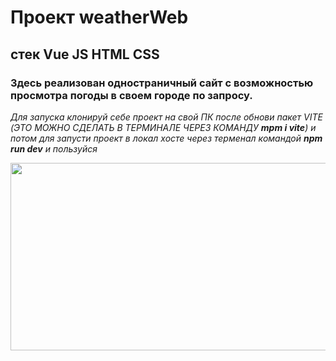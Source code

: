 # Проект weatherWeb

## стек Vue JS HTML CSS

### Здесь реализован одностраничный сайт с возможностью просмотра погоды в своем городе по запросу.

_Для запуска клонируй себе проект на свой ПК после обнови пакет VITE (ЭТО МОЖНО СДЕЛАТЬ В ТЕРМИНАЛЕ ЧЕРЕЗ КОМАНДУ **mpm i vite**) и потом для запусти проект в локал хосте через терменал командой **npm run dev** и пользуйся_
<div align="center"> 
  <img src="https://media.giphy.com/media/dWesBcTLavkZuG35MI/giphy.gif" width="600" height="300"/>
</div>
